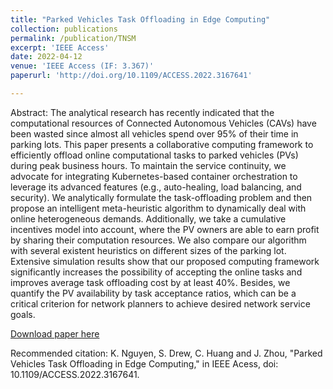 ```yaml
---
title: "Parked Vehicles Task Offloading in Edge Computing"
collection: publications
permalink: /publication/TNSM
excerpt: 'IEEE Access'
date: 2022-04-12
venue: 'IEEE Access (IF: 3.367)'
paperurl: 'http://doi.org/10.1109/ACCESS.2022.3167641'

---
```

Abstract: 
The analytical research has recently indicated that the computational resources of Connected Autonomous Vehicles (CAVs) have been wasted since almost all vehicles spend over 95% of their time in parking lots.
This paper presents a collaborative computing framework to efficiently offload online computational tasks to parked vehicles (PVs) during peak business hours. 
To maintain the service continuity, we advocate for integrating Kubernetes-based container orchestration to leverage its advanced features (e.g., auto-healing, load balancing, and security). We analytically formulate the task-offloading problem and then propose an intelligent meta-heuristic algorithm to dynamically deal with online heterogeneous demands. Additionally, we take a cumulative incentives model into account, where the PV owners are able to earn profit by sharing their computation resources. We also compare our algorithm with several existent heuristics on different sizes of the parking lot.
Extensive simulation results show that our proposed computing framework significantly increases the possibility of accepting the online tasks and improves average task offloading cost by at least 40%. 
Besides, we quantify the PV availability by task acceptance ratios, which can be a critical criterion for network planners to achieve desired network service goals.  

[Download paper here](https://doi.org/10.1109/ACCESS.2022.3167641)

Recommended citation: K. Nguyen, S. Drew, C. Huang and J. Zhou, "Parked Vehicles Task Offloading in Edge Computing," in IEEE Acess, doi: 10.1109/ACCESS.2022.3167641.
